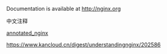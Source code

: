 
Documentation is available at http://nginx.org

中文注释

[annotated_nginx](https://github.com/chronolaw/annotated_nginx)

https://www.kancloud.cn/digest/understandingnginx/202586

